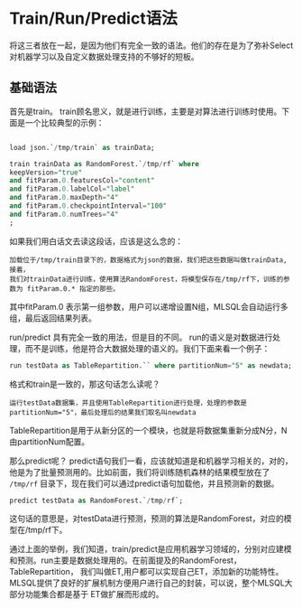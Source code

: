 # Train/Run/Predict语法

将这三者放在一起，是因为他们有完全一致的语法。他们的存在是为了弥补Select对机器学习以及自定义数据处理支持的不够好的短板。

## 基础语法

首先是train。 train顾名思义，就是进行训练，主要是对算法进行训练时使用。下面是一个比较典型的示例：

```sql

load json.`/tmp/train` as trainData;

train trainData as RandomForest.`/tmp/rf` where
keepVersion="true"
and fitParam.0.featuresCol="content"
and fitParam.0.labelCol="label"
and fitParam.0.maxDepth="4"
and fitParam.0.checkpointInterval="100"
and fitParam.0.numTrees="4"
;
```

如果我们用白话文去读这段话，应该是这么念的：

```
加载位于/tmp/train目录下的，数据格式为json的数据，我们把这些数据叫做trainData, 接着，
我们对trainData进行训练，使用算法RandomForest，将模型保存在/tmp/rf下，训练的参数为 fitParam.0.* 指定的那些。
```

其中fitParam.0 表示第一组参数，用户可以递增设置N组，MLSQL会自动运行多组，最后返回结果列表。

run/predict 具有完全一致的用法，但是目的不同。 run的语义是对数据进行处理，而不是训练，他是符合大数据处理的语义的。我们下面来看一个例子：

```sql
run testData as TableRepartition.`` where partitionNum="5" as newdata; 
```

格式和train是一致的，那这句话怎么读呢？

```
运行testData数据集，并且使用TableRepartition进行处理，处理的参数是partitionNum="5"，最后处理后的结果我们取名叫newdata
```
TableRepartition是用于从新分区的一个模块，也就是将数据集重新分成N分，N由partitionNum配置。

那么predict呢？ predict语句我们一看，应该就知道是和机器学习相关的，对的，他是为了批量预测用的。比如前面，我们将训练随机森林的结果模型放在了
`/tmp/rf` 目录下，现在我们可以通过predict语句加载他，并且预测新的数据。

```sql
predict testData as RandomForest.`/tmp/rf`;
```

这句话的意思是，对testData进行预测，预测的算法是RandomForest，对应的模型在/tmp/rf下。

通过上面的举例，我们知道，train/predict是应用机器学习领域的，分别对应建模和预测。run主要是数据处理用的。在前面提及的RandomForest，TableRepartition，
我们叫做ET,用户都可以实现自己ET，添加新的功能特性。MLSQL提供了良好的扩展机制方便用户进行自己的封装，可以说，整个MLSQL大部分功能集合都是基于
ET做扩展而形成的。


